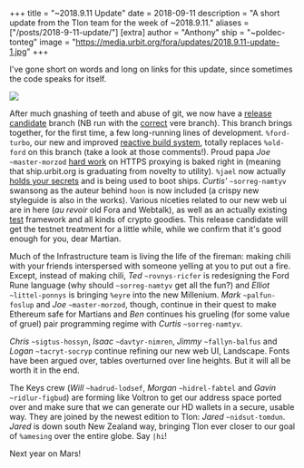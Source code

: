 +++
title = "~2018.9.11 Update"
date = 2018-09-11
description = "A short update from the Tlon team for the week of ~2018.9.11."
aliases = ["/posts/2018-9-11-update/"]
[extra]
author = "Anthony"
ship = "~poldec-tonteg"
image = "https://media.urbit.org/fora/updates/2018.9.11-update-1.jpg"
+++

I've gone short on words and long on links for this update, since sometimes the
code speaks for itself.

![](https://media.urbit.org/fora/updates/2018.9.11-update-1.jpg)

After much gnashing of teeth and abuse of git, we now have a
[release candidate](https://github.com/urbit/arvo/tree/release-candidate)
branch (NB run with the
[correct](https://github.com/urbit/urbit/tree/release-candidate) vere branch).
This branch brings together, for the first time, a few long-running
lines of development. `%ford-turbo`, our new and improved [reactive build
system](https://github.com/urbit/arvo/blob/release-candidate/sys/vane/ford.hoon),
totally replaces `%old-ford` on this branch (take a look at those comments!).
Proud papa *Joe* `~master-morzod`
[hard work](https://github.com/urbit/arvo/blob/release-candidate/app/acme.hoon)
on HTTPS proxying is baked right in (meaning that ship.urbit.org is graduating
from novelty to utility). `%jael` now actually [holds your
secrets](https://github.com/urbit/arvo/blob/release-candidate/sys/vane/jael.hoon)
and is being used to boot ships. *Curtis'* `~sorreg-namtyv` swansong as the
auteur behind `hoon` is now included (a crispy new styleguide is also in the
works). Various niceties related to our new web ui are in here (_au revoir_ old
Fora and Webtalk), as well as an actually existing
[test](https://github.com/urbit/arvo/blob/release-candidate/gen/test.hoon)
framework and all kinds of crypto goodies. This release candidate will get the
testnet treatment for a little while, while we confirm that it's good enough for
you, dear Martian.

Much of the Infrastructure team is living the life of the fireman: making chili
with your friends interspersed with someone yelling at you to put out a fire.
Except, instead of making chili, *Ted* `~rovnys-ricfer` is redesigning the Ford
Rune language (why should `~sorreg-namtyv` get all the fun?) and *Elliot*
`~littel-ponnys` is bringing `%eyre` into the new Millenium. *Mark*
`~palfun-foslup` and *Joe* `~master-morzod`, though, continue in their quest to
make Ethereum safe for Martians and *Ben* continues his grueling (for some value
of gruel) pair programming regime with *Curtis* `~sorreg-namtyv`.

*Chris* `~sigtus-hossyn`, *Isaac* `~davtyr-nimren`, *Jimmy* `~fallyn-balfus` and
*Logan* `~tacryt-socryp` continue refining our new web UI, Landscape. Fonts have
been argued over, tables overturned over line heights. But it will all be worth
it in the end.

The Keys crew (*Will* `~hadrud-lodsef`, *Morgan* `~hidrel-fabtel` and *Gavin*
`~ridlur-figbud`) are forming like Voltron to get our address space ported
over and make sure that we can generate our HD wallets in a secure, usable
way. They are joined by the newest edition to Tlon: *Jared* `~nidsut-tomdun`.
*Jared* is down south New Zealand way, bringing Tlon ever closer to our goal of
`%amesing` over the entire globe. Say `|hi`!

Next year on Mars!
